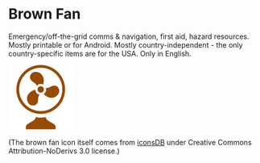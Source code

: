 # Brown Fan

Emergency/off-the-grid comms & navigation, first aid, hazard resources. Mostly printable or for Android. Mostly country-independent - the only country-specific items are for the USA. Only in English.

![Brown fan icon](fan-128.png)

(The brown fan icon itself comes from [iconsDB](https://www.iconsdb.com/brown-icons/fan-icon.html) under Creative Commons Attribution-NoDerivs 3.0 license.)
